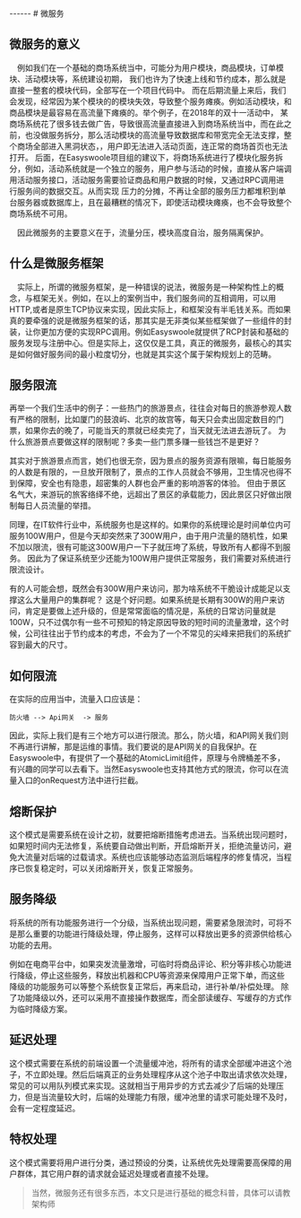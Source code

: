 <head>
     <title>EasySwoole分布式|swoole分布式|swoole 分布式框架|swoole微服务框架</title>
     <meta content="text/html; charset=utf-8" http-equiv="Content-Type">
     <meta name="keywords" content="EasySwoole分布式|swoole分布式|swoole 分布式框架"/>
     <meta name="description" content="基于swoole协程拓展实现的微服务分布式框架"/>
</head>
---<head>---
# 微服务

## 微服务的意义

&ensp;&ensp;例如我们在一个基础的商场系统当中，可能分为用户模块，商品模块，订单模块、活动模块等，系统建设初期，
我们也许为了快速上线和节约成本，那么就是直接一整套的模块代码，全部写在一个项目代码中。
而在后期流量上来后，我们会发现，经常因为某个模块的的模块失效，导致整个服务瘫痪。例如活动模块，和商品模块是最容易在高流量下瘫痪的。举个例子，在2018年的双十一活动中，
某商场系统花了很多钱去做广告，导致很高流量直接进入到商场系统当中，而在此之前，也没做服务拆分，那么活动模块的高流量导致数据库和带宽完全无法支撑，整个商场全部进入黑洞状态，，用户即无法进入活动页面，连正常的商场首页也无法打开。
后面，在Easyswoole项目组的建议下，将商场系统进行了模块化服务拆分，例如，活动系统就是一个独立的服务，用户参与活动的时候，直接从客户端调用活动服务接口，活动服务需要验证商品和用户数据的时候，又通过RPC调用进行服务间的数据交互。从而实现
压力的分摊，不再让全部的服务压力都堆积到单台服务器或数据库上，且在最糟糕的情况下，即使活动模块瘫痪，也不会导致整个商场系统不可用。
　

&ensp;&ensp;因此微服务的主要意义在于，流量分压，模块高度自治，服务隔离保护。

## 什么是微服务框架
&ensp;&ensp;实际上，所谓的微服务框架，是一种错误的说法，微服务是一种架构性上的概念，与框架无关。例如，在以上的案例当中，我们服务间的互相调用，可以用HTTP,或者是原生TCP协议来实现，因此实际上，和框架没有半毛钱关系。而如果真的要牵强的说是微服务框架的话，那其实是无非类似某些框架做了一些组件的封装，让你更加方便的实现RPC调用。例如Easyswoole就提供了RCP封装和基础的服务发现与注册中心。但是实际上，这仅仅是工具，真正的微服务，最核心的其实是如何做好服务间的最小粒度切分，也就是其实这个属于架构规划上的范畴。

## 服务限流
再举一个我们生活中的例子：一些热门的旅游景点，往往会对每日的旅游参观人数有严格的限制，比如厦门的鼓浪屿、北京的故宫等，每天只会卖出固定数目的门票，如果你去的晚了，可能当天的票就已经卖完了，当天就无法进去游玩了。
为什么旅游景点要做这样的限制呢？多卖一些门票多赚一些钱岂不是更好？

其实对于旅游景点而言，她们也很无奈，因为景点的服务资源有限嘛，每日能服务的人数是有限的，一旦放开限制了，景点的工作人员就会不够用，卫生情况也得不到保障，安全也有隐患，超密集的人群也会严重的影响游客的体验。
但由于景区名气大，来游玩的旅客络绎不绝，远超出了景区的承载能力，因此景区只好做出限制每日人员流量的举措。

同理，在IT软件行业中，系统服务也是这样的。如果你的系统理论是时间单位内可服务100W用户，但是今天却突然来了300W用户，由于用户流量的随机性，如果不加以限流，很有可能这300W用户一下子就压垮了系统，导致所有人都得不到服务。
因此为了保证系统至少还能为100W用户提供正常服务，我们需要对系统进行限流设计。

有的人可能会想，既然会有300W用户来访问，那为啥系统不干脆设计成能足以支撑这么大量用户的集群呢？
这是个好问题。如果系统是长期有300W的用户来访问，肯定是要做上述升级的，但是常常面临的情况是，系统的日常访问量就是100W，只不过偶尔有一些不可预知的特定原因导致的短时间的流量激增，这个时候，公司往往出于节约成本的考虑，不会为了一个不常见的尖峰来把我们的系统扩容到最大的尺寸。

## 如何限流

在实际的应用当中，流量入口应该是：
```
防火墙 --> Api网关  -> 服务
```
因此，实际上我们是有三个地方可以进行限流。那么，防火墙，和API网关我们则不再进行讲解，那是运维的事情。我们要说的是API网关的自我保护。在Easyswoole中，有提供了一个基础的AtomicLimit组件，原理与令牌桶差不多，有兴趣的同学可以去看下。当然Easyswoole也支持其他方式的限流，你可以在流量入口的onRequest方法中进行拦截。

## 熔断保护

这个模式是需要系统在设计之初，就要把熔断措施考虑进去。当系统出现问题时，如果短时间内无法修复，系统要自动做出判断，开启熔断开关，拒绝流量访问，避免大流量对后端的过载请求。系统也应该能够动态监测后端程序的修复情况，当程序已恢复稳定时，可以关闭熔断开关，恢复正常服务。

## 服务降级

将系统的所有功能服务进行一个分级，当系统出现问题，需要紧急限流时，可将不是那么重要的功能进行降级处理，停止服务，这样可以释放出更多的资源供给核心功能的去用。

例如在电商平台中，如果突发流量激增，可临时将商品评论、积分等非核心功能进行降级，停止这些服务，释放出机器和CPU等资源来保障用户正常下单，而这些降级的功能服务可以等整个系统恢复正常后，再来启动，进行补单/补偿处理。
除了功能降级以外，还可以采用不直接操作数据库，而全部读缓存、写缓存的方式作为临时降级方案。


## 延迟处理

这个模式需要在系统的前端设置一个流量缓冲池，将所有的请求全部缓冲进这个池子，不立即处理。然后后端真正的业务处理程序从这个池子中取出请求依次处理，常见的可以用队列模式来实现。这就相当于用异步的方式去减少了后端的处理压力，但是当流量较大时，后端的处理能力有限，缓冲池里的请求可能处理不及时，会有一定程度延迟。

## 特权处理

这个模式需要将用户进行分类，通过预设的分类，让系统优先处理需要高保障的用户群体，其它用户群的请求就会延迟处理或者直接不处理。

> 当然，微服务还有很多东西，本文只是进行基础的概念科普，具体可以请教架构师